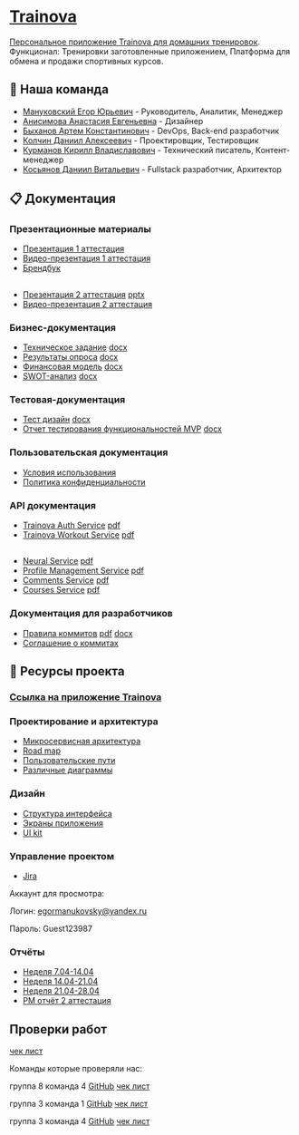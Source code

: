 # [Trainova](https://trainova-app.duckdns.org/)

[Персональное приложение Trainova для домашних тренировок](https://trainova-app.duckdns.org/). Функционал: Тренировки заготовленные приложением, Платформа для обмена и продажи спортивных курсов.

## 👥 Наша команда

- [Мануковский Егор Юрьевич](https://github.com/Kauto9) - Руководитель, Аналитик, Менеджер
- [Анисимова Анастасия Евгеньевна](https://github.com/AnastasiaAnisimovaa) - Дизайнер
- [Быханов Артем Константинович](https://github.com/artembykhanov) - DevOps, Back-end разработчик
- [Колчин Даниил Алексеевич](https://github.com/bipolyarkasss) - Проектировщик, Тестировщик
- [Курманов Кирилл Владиславович](https://github.com/twoheade) - Технический писатель, Контент-менеджер
- [Косьянов Даниил Витальевич](https://github.com/dnlksnvv) - Fullstack разработчик, Архитектор

## 📋 Документация

### Презентационные материалы
- [Презентация 1 аттестация](/docs/user/Презентация.pdf)
- [Видео-презентация 1 аттестация](https://rutube.ru/video/private/cc8313c6f5b8fd51e4a147fbbf77e955/?p=6YHkhxMIlKlXTFrRJjWFIg)
- [Брендбук](/docs/user/Брендбук.pdf)
##
- [Презентация 2 аттестация](/docs/user/Презентация%202%20аттестация.pdf) [pptx](/docs/user/Презентация%202%20аттестация.pptx)
- [Видео-презентация 2 аттестация](https://rutube.ru/video/private/62fa84982956dfd0ef31ce04ddd2672d/?p=x6IpuzpiNXdFpvgwk5X8_g)

### Бизнес-документация
- [Техническое задание](/docs/user/Техническое%20задание%20Trainova.pdf) [docx](/docs/user/Техническое%20задание%20Trainova.docx)
- [Результаты опроса](/docs/user/Результаты%20опроса.pdf) [docx](/docs/user/Результаты%20опроса.docx)
- [Финансовая модель](/docs/user/Финансовая%20модель.pdf) [docx](/docs/user/Финансовая%20модель.docx)
- [SWOT-анализ](/docs/user/SWOT.pdf) [docx](/docs/user/SWOT.docx)

### Тестовая-документация
- [Тест дизайн](/docs/test/Тест%20дизайн.pdf) [docx](/docs/test/Тест%20дизайн.docx)
- [Отчет тестирования функциональностей MVP](/docs/test/Отчет%20тестирования%20функциональностей%20MVP.pdf) [docx](/docs/test/Отчет%20тестирования%20функциональностей%20MVP.docx)

### Пользовательская документация
- [Условия использования](/docs/user/terms.md)
- [Политика конфиденциальности](/docs/user/privacy.md)

### API документация
- [Trainova Auth Service](https://app.swaggerhub.com/apis/trainova-93f/trainova-auth_service_api/1.0.0) [pdf](/docs/api/auth/Trainova%20Auth%20Service%20API.pdf)
- [Trainova Workout Service](https://app.swaggerhub.com/apis/trainova-93f/trainova-workout_service_api/1.0.0) [pdf](/docs/api/workout/Trainova%20Workout%20Service%20API.pdf)
##
- [Neural Service](https://app.swaggerhub.com/apis-docs/trainova/trainova-neural_service/1.0.0) [pdf](/docs/api/neural/neural.pdf)
- [Profile Management Service](https://app.swaggerhub.com/apis-docs/trainova/profile-management_service/1.0.0) [pdf](/docs/api/profile/profile.pdf)
- [Comments Service](https://app.swaggerhub.com/apis-docs/trainova/trainova-comments_service/1.0.0) [pdf](/docs/api/comments/comments.pdf)
- [Courses Service](https://app.swaggerhub.com/apis-docs/trainova/trainova-courses_service/1.0.0#/) [pdf](/docs/api/courses/courses.pdf)

### Документация для разработчиков
- [Правила коммитов](https://docs.google.com/document/d/1Mwv-NgqWGU2qA6rxbst9bC5TX6orNBtU6OhgXCJV5bw/edit?usp=sharing) [pdf](/docs/user/Правила%20коммитов.pdf) [docx](/docs/user/Правила%20коммитов.docx)
- [Соглашение о коммитах](https://www.conventionalcommits.org/ru/v1.0.0/)

## 🔗 Ресурсы проекта

### [Ссылка на приложение Trainova](https://trainova-app.duckdns.org/)

### Проектирование и архитектура
- [Микросервисная архитектура](https://miro.com/app/board/uXjVIcx8C5w=/)
- [Road map](https://miro.com/app/board/uXjVIKCN07g=/?share_link_id=807733874937)
- [Пользовательские пути](https://miro.com/app/board/uXjVIKCCElc=/?share_link_id=400310291375)
- [Различные диаграммы](https://miro.com/app/board/uXjVIKfHkrs=/?share_link_id=649773394546)

### Дизайн
- [Структура интерфейса](https://miro.com/app/board/uXjVIKBjnWA=/?share_link_id=276901558121)
- [Экраны приложения](https://www.figma.com/design/h5vqpLLGTlgMzoDlpKeGlc/Trainova?node-id=0-1)
- [UI kit](https://www.figma.com/design/h5vqpLLGTlgMzoDlpKeGlc/Trainova?node-id=2691-1792)

### Управление проектом
- [Jira](https://manukovskiy.atlassian.net/jira/software/projects/KAN/boards/1?atlOrigin=eyJpIjoiZjQ5MDRkM2M2ZDkyNDYzNTg4YWE1NmIzZjQ0Y2FhOWEiLCJwIjoiaiJ9)

Аккаунт для просмотра:

Логин: egormanukovsky@yandex.ru
  
Пароль: Guest123987

### Отчёты
- [Неделя 7.04-14.04](/weekly_reports/неделя%207.04-14.04.pdf)
- [Неделя 14.04-21.04](/weekly_reports/Неделя%2014.04-21.04.pdf)
- [Неделя 21.04-28.04](/weekly_reports/Неделя%2021.04-28.04.pdf)
- [PM отчёт 2 аттестация](/weekly_reports/PM%20отчёт%202%20аттестация.pdf)

## Проверки работ

[чек лист](/docs/оценивание.pdf)

Команды которые проверяли нас:

группа 8 команда 4 [GitHub](https://github.com/nmasalkin/Project-work) [чек лист](https://github.com/nmasalkin/Project-work/blob/main/Чек-лист/Кросс-проверка.pdf)

группа 3 команда 1 [GitHub](https://github.com/Shao-Lin/Music-dating) [чек лист](https://github.com/Shao-Lin/Music-dating/blob/main/documentation/ВГУ-ТП.%20Чеклист%201%20этап%203.1%20команда.pdf)

группа 3 команда 4 [GitHub](https://github.com/uyrtryu/MindCard/tree/main) [чек лист](https://github.com/uyrtryu/MindCard/blob/main/Documentation/checklist1atta.pdf)
